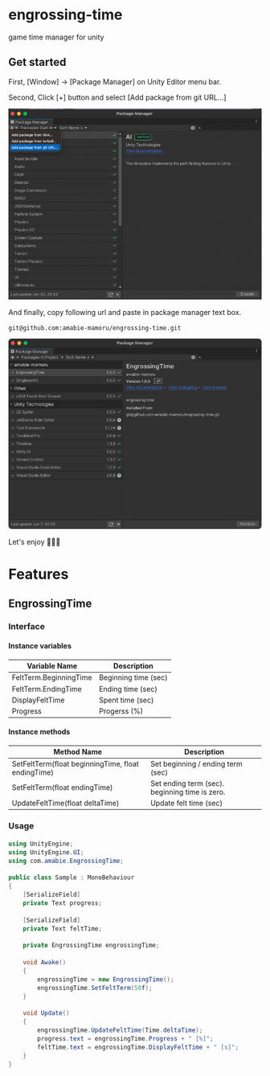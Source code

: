 # engrossing-time

game time manager for unity

## Get started

First, [Window] -> [Package Manager] on Unity Editor menu bar.

Second, Click [+] button and select [Add package from git URL...]

![](./Documentation~/images/add-package-from-git-url.png)

And finally, copy following url and paste in package manager text box.

```
git@github.com:amabie-mamoru/engrossing-time.git
```

![](./Documentation~/images/imported-this-module.png)

Let's enjoy 🧜🏼‍♂️

# Features

## EngrossingTime

### Interface

#### Instance variables

Variable Name | Description
--- | ---
FeltTerm.BeginningTime | Beginning time (sec)
FeltTerm.EndingTime | Ending time (sec)
DisplayFeltTime | Spent time (sec)
Progress | Progerss (%)

#### Instance methods

Method Name | Description
--- | ---
SetFeltTerm(float beginningTime, float endingTime) | Set beginning / ending term (sec)
SetFeltTerm(float endingTime) | Set ending term (sec). beginning time is zero.
UpdateFeltTime(float deltaTime) | Update felt time (sec)

### Usage
```cs
using UnityEngine;
using UnityEngine.UI;
using com.amabie.EngrossingTime;

public class Sample : MonoBehaviour
{
    [SerializeField]
    private Text progress;

    [SerializeField]
    private Text feltTime;

    private EngrossingTime engrossingTime;

    void Awake()
    {
        engrossingTime = new EngrossingTime();
        engrossingTime.SetFeltTerm(50f);
    }

    void Update()
    {
        engrossingTime.UpdateFeltTime(Time.deltaTime);
        progress.text = engrossingTime.Progress + " [%]";
        feltTime.text = engrossingTime.DisplayFeltTime + " [s]";
    }
}
```
